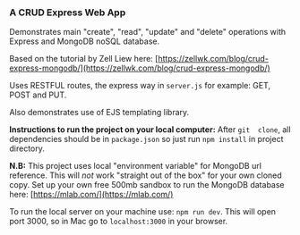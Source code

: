 ### A CRUD Express Web App  

Demonstrates main "create", "read", "update" and "delete" operations with Express and MongoDB noSQL database.

Based on the tutorial by Zell Liew here: [https://zellwk.com/blog/crud-express-mongodb/](https://zellwk.com/blog/crud-express-mongodb/)

Uses RESTFUL routes, the express way in `server.js` for example: GET, POST and PUT.

Also demonstrates use of EJS templating library. 

**Instructions to run the project on your local computer:** After `git  clone`, all dependencies should be in `package.json` so just run `npm install` in project directory.

**N.B:** This project uses local "environment variable" for MongoDB url reference. This will *not* work "straight out of the box" for your own cloned copy.  Set up your own free 500mb sandbox to run the MongoDB database here: [https://mlab.com/](https://mlab.com/)

To run the local server on your machine use: `npm run dev`.
This will open port 3000, so in Mac go to `localhost:3000` in your browser.











